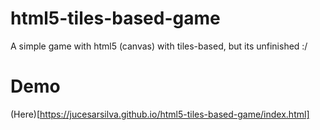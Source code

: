 # html5-tiles-based-game

A simple game with html5 (canvas) with tiles-based, but its unfinished :/

# Demo
(Here)[https://jucesarsilva.github.io/html5-tiles-based-game/index.html]